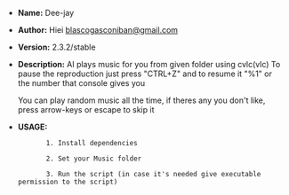 * **Name:** Dee-jay

* **Author:** Hiei <blascogasconiban@gmail.com>

* **Version:** 2.3.2/stable

* **Description:**
              AI plays music for you from given folder using cvlc(vlc)
	      To pause the reproduction just press "CTRL+Z" and to resume it "%1" or the number that console gives you

	You can play random music all the time, if theres any you don't like, press arrow-keys or escape to skip it

* **USAGE:**

             1. Install dependencies

             2. Set your Music folder

             3. Run the script (in case it's needed give executable permission to the script)
